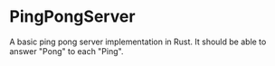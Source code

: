 # PingPongServer

A basic ping pong server implementation in Rust. It should be able to answer "Pong" to each "Ping".